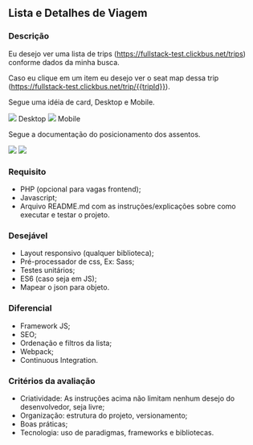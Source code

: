 ## Lista e Detalhes de Viagem

### Descrição

Eu desejo ver uma lista de trips (https://fullstack-test.clickbus.net/trips) conforme dados da minha busca.

Caso eu clique em um item eu desejo ver o seat map dessa trip (https://fullstack-test.clickbus.net/trip/{{tripId}}).

Segue uma idéia de card, Desktop e Mobile.

<img src="https://user-images.githubusercontent.com/9574266/50453177-f166d900-0925-11e9-802d-862b0274ff58.png">
Desktop

<img src="https://user-images.githubusercontent.com/9574266/50453229-4acf0800-0926-11e9-9dac-4fc6e97b8364.png">
Mobile

Segue a documentação do posicionamento dos assentos.

<img src="https://user-images.githubusercontent.com/9574266/50453235-54f10680-0926-11e9-9de7-254b00cfe010.png">
<img src="https://user-images.githubusercontent.com/9574266/50453245-65a17c80-0926-11e9-9c41-a17d0ec9f5f8.png">

### Requisito

* PHP (opcional para vagas frontend);
* Javascript;
* Arquivo README.md com as instruções/explicações sobre como executar e testar o projeto.

### Desejável
* Layout responsivo (qualquer biblioteca);
* Pré-processador de css, Ex: Sass;
* Testes unitários;
* ES6 (caso seja em JS);
* Mapear o json para objeto.

### Diferencial
* Framework JS;
* SEO;
* Ordenação e filtros da lista;
* Webpack;
* Continuous Integration.

### Critérios da avaliação
* Criatividade: As instruções acima não limitam nenhum desejo do desenvolvedor, seja livre;
* Organização: estrutura do projeto, versionamento;
* Boas práticas;
* Tecnologia: uso de paradigmas, frameworks e bibliotecas.
